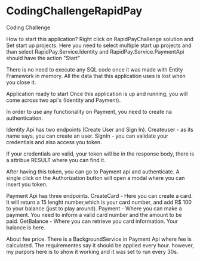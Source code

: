 # CodingChallengeRapidPay
Coding Challenge

How to start this application?
Right click on RapidPayChallenge solution and Set start up projects. 
Here you need to select multiple start up projects and than select RapidPay.Service.Identity and RapidPay.Service.PaymentApi should have the action "Start"

There is no need to execute any SQL code once it was made with Entity Framework in memory. All the data that this application uses is lost when you close it.

Application ready to start
Once this application is up and running, you will come across two api's (Identity and Payment).

In order to use any functionality on Payment, you need to create na authentication. 

Identity Api has two endpoints (Create User and Sign In). 
Createuser - as its name says, you can create an user. 
SignIn - you can validate your credentials and also access you token.

If your credentials are valid, your token will be in the response body, there is a attribue RESULT where you can find it.

After having this token, you can go to Payment api and authenticate. A single click on the Authorization button will open a modal where you can insert you token.

Payment Api has three endpoints. 
CreateCard - Here you can create a card. It will return a 15 lenght number,which is your card number, and add R$ 100 to your balance (just to play around). 
Payment - Where you can make a payment. You need to inform a valid card number and the amount to be paid. 
GetBalance - Where you can retrieve you card information. Your balance is here. 

About fee price.
There is a BackgroundService in Payment Api where fee is calculated. The requirementes say it should be applied every hour. however, my purpors here is to show it working and it was set to run every 30s.


